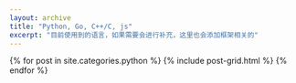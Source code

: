 ```yaml
---
layout: archive
title: "Python, Go, C++/C, js"
excerpt: "目前使用到的语言，如果需要会进行补充，这里也会添加框架相关的"
---
```


<div class="tiles">
{% for post in site.categories.python %}
	{% include post-grid.html %}
{% endfor %}
</div><!-- /.tiles -->
